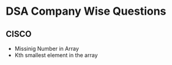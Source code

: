 # DSA Company Wise Questions

## CISCO
- Missinig Number in Array
- Kth smallest element in the array